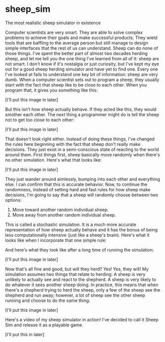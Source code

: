 # sheep_sim
The most realistic sheep simulator in existence

Computer scientists are very smart. They are able to solve complex problems to achieve their goals and make successful products. They wield tools that are baffling to the average person but still manage to design simple interfaces that the rest of us can understand.
Sheep can do none of those things. I've spent the better part of almost two decades herding sheep, and let me tell you the one thing I've learned from all of it: sheep are not smart.
I don't know if it's nostalgia or just curiosity, but I've kept my eye out for a good sheep herding simulator and have yet to find one. Every one I've looked at fails to understand one key bit of information: sheep are very dumb. 
When a computer scientist sets out to program a sheep, they usually start with the fact that sheep like to be close to each other. When you program that, it gives you something like this:

[I'll put this image in later]

But this isn't how sheep actually behave. If they acted like this, they would smother each other. The next thing a programmer might do is tell the sheep not to get too close to each other:

[I'll put this image in later]

That doesn't look right either. 
Instead of doing these things, I've changed the rules here beginning with the fact that sheep don't really make decisions. They just exist in a semi-conscious state of reacting to the world around them.
First things first, sheep basically move randomly when there's no other simulation. Here's what that looks like:

[I'll put this image in later]

They just wander around aimlessly, bumping into each other and everything else. I can confirm that this is accurate behavior.
Now, to continue the randomness, instead of setting hard and fast rules for how sheep make decisions, I'm going to say that a sheep will randomly choose between two options:

1. Move toward another random individual sheep.
2. Move away from another random individual sheep.

This is called a stochastic simulation. It is a much more accurate representation of how sheep actually behave and it has the bonus of being less computationally intensive (just like a sheep's brain). Here's what it looks like when I incorporate that one simple rule:

And here's what they look like after a long time of running the simulation:

[I'll put this image in later]

Now that's all fine and good, but will they herd? Yes! Yes, they will!
My simulation assumes two things that relate to herding:
A sheep is very unlikely to actually see and react to the shepherd. 
A sheep is very likely to do whatever it sees another sheep doing. 
In practice, this means that when there's a shepherd trying to herd the sheep, only a few of the sheep see the shepherd and run away; however, a lot of sheep see the other sheep running and choose to do the same thing:

[I'll put this image in later]

Here's a video of my sheep simulator in action! I've decided to call it Sheep Sim and release it as a playable game.

[I'll put this in later]

